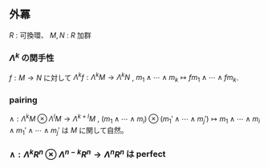 ## 外冪
$R$ : 可換環、 $M,N$ : $R$ 加群  
### $\Lambda^k$ の関手性
$f:M\to N$ に対して
$\Lambda^k f : \Lambda^kM\to \Lambda^k N$ , $m_1\wedge\cdots\wedge m_k \mapsto fm_1\wedge\cdots\wedge fm_k$.
### pairing
$\wedge : \Lambda^k M \otimes \Lambda^l M\to\Lambda^{k+l} M$ , $(m_1\wedge\cdots\wedge m_i) \otimes (m_1'\wedge\cdots\wedge m_j')\mapsto m_1\wedge\cdots\wedge m_i\wedge m_1'\wedge\cdots\wedge m_j'$
は $M$ に関して自然。  
### $\wedge : \Lambda^k R^n\otimes \Lambda^{n-k}R^n \to \Lambda^n R^n$ は perfect
